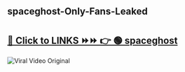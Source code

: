 
 ## spaceghost-Only-Fans-Leaked

# <h2><a href="https://clipsfans.com/spaceghost&ref=git">🔗 Click to LINKS ⏩⏩ 👉 🟢 spaceghost </a></h2>

<a href="https://clipsfans.com/spaceghost&ref=git" rel="nofollow" data-target="animated-image.originalLink"><img src="https://i.ibb.co.com/xMMVF88/686577567.gif" alt="Viral Video Original" style="max-width: 100%; display: inline-block;" data-target="animated-image.originalImage"></a>

